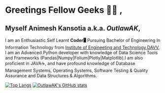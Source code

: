 # Greetings Fellow Geeks 👋😁 ,

## Myself **Animesh Kansotia** a.k.a. **_OutlawAK_**,

I am an Enthusiastic Self Learnt **Coder🖥️** Pursuing Bachelor of Engineering In Information Technology from [Institute of Engineeting and Technology,DAVV](https://www.ietdavv.edu.in/), I am an Advanced Python developer with knowledge of Data Science Tools and Frameworks (Pandas|Numpy|Folium|Plotly|Matplotlib).I am also proficient in JAVA☕, and have profound knowledge of Database Management Systems, Operating Systems, Software Testing & Quality Assurance and Data Structures & Algorithms.

[![Top Langs](https://github-readme-stats.vercel.app/api/top-langs/?username=OutlawAK&hide=powershell,xonsh&layout=compact&theme=chartreuse-dark)](https://github.com/anuraghazra/github-readme-stats)
[![OutlawAK's GitHub stats](https://github-readme-stats.vercel.app/api?username=OutlawAK&show_icons=true&theme=chartreuse-dark&count_private=true&hide=contribs)](https://github.com/anuraghazra/github-readme-stats)
